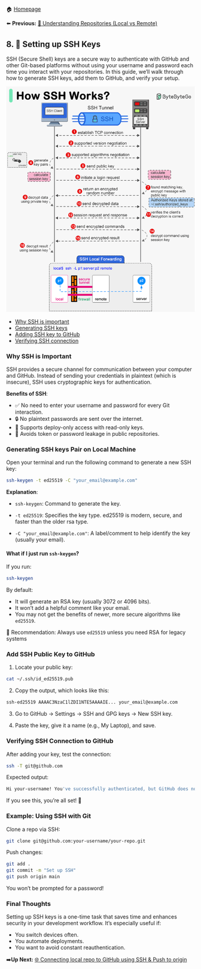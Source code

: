 🏠 [Homepage](../README.md)

⬅️ **Previous:** [📂 Understanding Repositories (Local vs Remote)](./1-7-local-vs-remote-repo.md)

## 8. 🔐 Setting up SSH Keys
SSH (Secure Shell) keys are a secure way to authenticate with GitHub and other Git-based platforms without using your username and password each time you interact with your repositories. In this guide, we’ll walk through how to generate SSH keys, add them to GitHub, and verify your setup.

![ssh](../images/ssh.gif)
- [Why SSH is important](#why-ssh-is-important)
- [Generating SSH keys](#generating-ssh-keys-pair-on-local-machine)
- [Adding SSH key to GitHub](#add-ssh-public-key-to-github)
- [Verifying SSH connection](#verifying-ssh-connection-to-github)

### Why SSH is Important
SSH provides a secure channel for communication between your computer and GitHub. Instead of sending your credentials in plaintext (which is insecure), SSH uses cryptographic keys for authentication.

**Benefits of SSH**:
- ✅ No need to enter your username and password for every Git interaction.
- 🔒 No plaintext passwords are sent over the internet.
- 🔐 Supports deploy-only access with read-only keys.
- 🚫 Avoids token or password leakage in public repositories.

### Generating SSH keys Pair on Local Machine
Open your terminal and run the following command to generate a new SSH key:
```bash
ssh-keygen -t ed25519 -C "your_email@example.com"
```

**Explanation**:
- `ssh-keygen`: Command to generate the key.

- `-t ed25519`: Specifies the key type. ed25519 is modern, secure, and faster than the older rsa type.

- `-C "your_email@example.com"`: A label/comment to help identify the key (usually your email).

#### What if I just run `ssh-keygen`?

If you run:
```bash
ssh-keygen
```

By default:
- It will generate an RSA key (usually 3072 or 4096 bits).
- It won’t add a helpful comment like your email.
- You may not get the benefits of newer, more secure algorithms like `ed25519`.

📝 Recommendation: Always use `ed25519` unless you need RSA for legacy systems

### Add SSH Public Key to GitHub

1. Locate your public key:
```bash
cat ~/.ssh/id_ed25519.pub
```

2. Copy the output, which looks like this:

```bash
ssh-ed25519 AAAAC3NzaC1lZDI1NTE5AAAAIE... your_email@example.com
```
3. Go to GitHub → Settings → SSH and GPG keys → New SSH key.

4. Paste the key, give it a name (e.g., My Laptop), and save.

### Verifying SSH Connection to GitHub
After adding your key, test the connection:

```bash
ssh -T git@github.com
```

Expected output:

```bash
Hi your-username! You've successfully authenticated, but GitHub does not provide shell access.
```

If you see this, you’re all set! 🎉

### Example: Using SSH with Git
Clone a repo via SSH:

```bash
git clone git@github.com:your-username/your-repo.git
```

Push changes:

```bash
git add .
git commit -m "Set up SSH"
git push origin main
```

You won’t be prompted for a password!


### Final Thoughts
Setting up SSH keys is a one-time task that saves time and enhances security in your development workflow. It’s especially useful if:

- You switch devices often.
- You automate deployments.
- You want to avoid constant reauthentication.

➡️**Up Next:** [🌐 Connecting local repo to GitHub using SSH & Push to origin](./1-9-connecting-local-repo-to-remote-push.md)